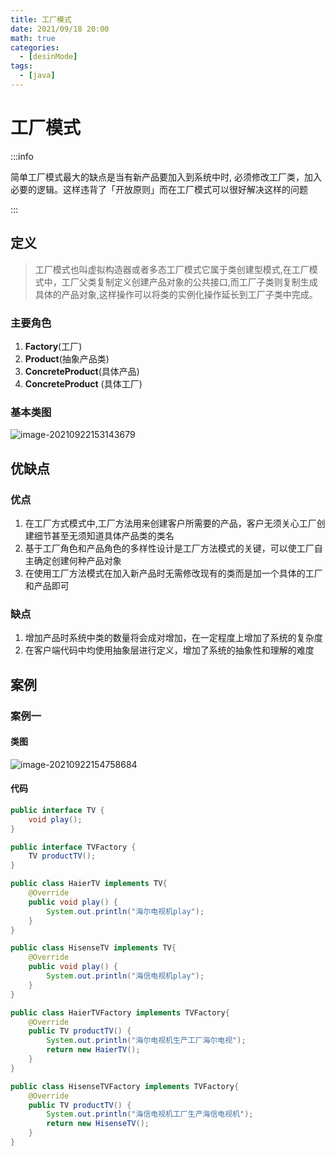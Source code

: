 ```yaml
---
title: 工厂模式
date: 2021/09/18 20:00
math: true
categories:
  - [desinMode]
tags:
  - [java]
---
```


# 工厂模式

:::info

简单工厂模式最大的缺点是当有新产品要加入到系统中时, 必须修改工厂类，加入必要的逻辑。这样违背了「开放原则」而在工厂模式可以很好解决这样的问题

:::

## 定义

> 工厂模式也叫虚拟构造器或者多态工厂模式它属于类创建型模式,在工厂模式中，工厂父类复制定义创建产品对象的公共接口,而工厂子类则复制生成具体的产品对象,这样操作可以将类的实例化操作延长到工厂子类中完成。

### 主要角色

1. **Factory**(工厂)
2. **Product**(抽象产品类)
3. **ConcreteProduct**(具体产品)
4. **ConcreteProduct** (具体工厂)

### 基本类图

![image-20210922153143679](https://cdn.jsdelivr.net/gh/xiaou66/picture@master/image/1632295906784image-20210922153143679.png)

## 优缺点

### 优点

1. 在工厂方式模式中,工厂方法用来创建客户所需要的产品，客户无须关心工厂创建细节甚至无须知道具体产品类的类名
2. 基于工厂角色和产品角色的多样性设计是工厂方法模式的关键，可以使工厂自主确定创建何种产品对象
3. 在使用工厂方法模式在加入新产品时无需修改现有的类而是加一个具体的工厂和产品即可

### 缺点

1. 增加产品时系统中类的数量将会成对增加，在一定程度上增加了系统的复杂度
2. 在客户端代码中均使用抽象层进行定义，增加了系统的抽象性和理解的难度

## 案例

### 案例一

#### 类图

![image-20210922154758684](https://cdn.jsdelivr.net/gh/xiaou66/picture@master/image/1632296881042image-20210922154758684.png)

#### 代码

```java TV.java
public interface TV {
    void play();
}
```

```java TVFactory.java
public interface TVFactory {
    TV productTV();
}
```

```java HaierTV.javva
public class HaierTV implements TV{
    @Override
    public void play() {
        System.out.println("海尔电视机play");
    }
}
```

```java HisenseTV.java
public class HisenseTV implements TV{
    @Override
    public void play() {
        System.out.println("海信电视机play");
    }
}
```

```java HaierTVFactory.java
public class HaierTVFactory implements TVFactory{
    @Override
    public TV productTV() {
        System.out.println("海尔电视机生产工厂海尔电视");
        return new HaierTV();
    }
}
```

```java HisenseTVFactory.java
public class HisenseTVFactory implements TVFactory{
    @Override
    public TV productTV() {
        System.out.println("海信电视机工厂生产海信电视机");
        return new HisenseTV();
    }
}
```

